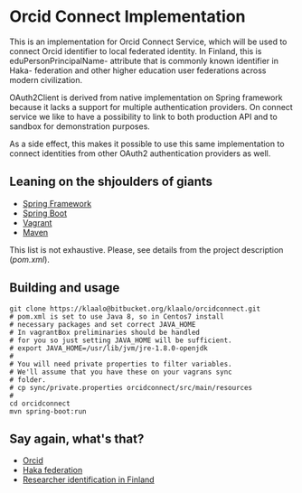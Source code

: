 # Orcid Connect Implementation

This is an implementation for Orcid Connect Service, which
will be used to connect Orcid identifier to local federated
identity. In Finland, this is eduPersonPrincipalName-
attribute that is commonly known identifier in Haka-
federation and other higher education user federations
across modern civilization.

OAuth2Client is derived from native implementation on Spring
framework because it lacks a support for multiple
authentication providers. On connect service we like to
have a possibility to link to both production API and to
sandbox for demonstration purposes.

As a side effect, this makes it possible to use this same
implementation to connect identities from other OAuth2
authentication providers as well.

## Leaning on the shjoulders of giants

* [ Spring Framework ](https://spring.io)
* [ Spring Boot ](http://start.spring.io)
* [ Vagrant ](https://www.vagrantup.com)
* [ Maven ](http://maven.apache.org)

This list is not exhaustive. Please, see details from
the project description (*pom.xml*). 

## Building and usage

~~~~
git clone https://klaalo@bitbucket.org/klaalo/orcidconnect.git
# pom.xml is set to use Java 8, so in Centos7 install
# necessary packages and set correct JAVA_HOME
# In vagrantBox preliminaries should be handled
# for you so just setting JAVA_HOME will be sufficient.
# export JAVA_HOME=/usr/lib/jvm/jre-1.8.0-openjdk
#
# You will need private properties to filter variables.
# We'll assume that you have these on your vagrans sync
# folder.
# cp sync/private.properties orcidconnect/src/main/resources
#
cd orcidconnect
mvn spring-boot:run
~~~~  

## Say again, what's that?

* [ Orcid ](http://orcid.org)
* [ Haka federation ](https://confluence.csc.fi/x/JoIUAg)
* [ Researcher identification in Finland ](https://confluence.csc.fi/x/SqW0Ag)